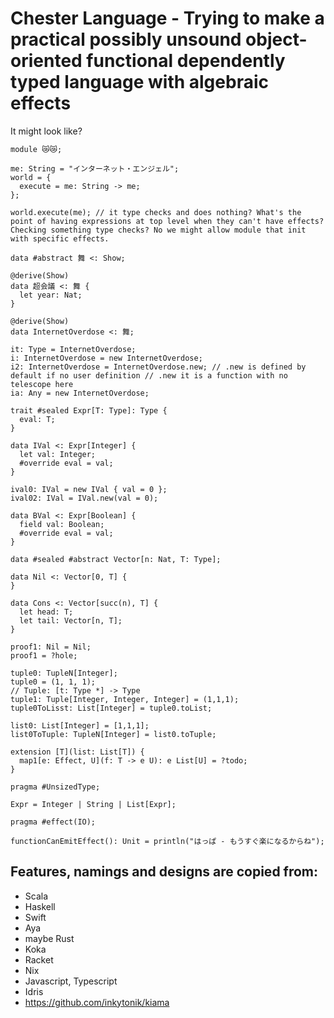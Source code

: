 # Chester Language - Trying to make a practical possibly unsound object-oriented functional dependently typed language with algebraic effects

It might look like?

```chester
module 😿😿;

me: String = "インターネット・エンジェル";
world = {
  execute = me: String -> me;
};

world.execute(me); // it type checks and does nothing? What's the point of having expressions at top level when they can't have effects? Checking something type checks? No we might allow module that init with specific effects.

data #abstract 舞 <: Show;

@derive(Show)
data 超会議 <: 舞 {
  let year: Nat;
}

@derive(Show)
data InternetOverdose <: 舞;

it: Type = InternetOverdose;
i: InternetOverdose = new InternetOverdose;
i2: InternetOverdose = InternetOverdose.new; // .new is defined by default if no user definition // .new it is a function with no telescope here
ia: Any = new InternetOverdose;

trait #sealed Expr[T: Type]: Type {
  eval: T;
}

data IVal <: Expr[Integer] {
  let val: Integer;
  #override eval = val;
}

ival0: IVal = new IVal { val = 0 };
ival02: IVal = IVal.new(val = 0);

data BVal <: Expr[Boolean] {
  field val: Boolean;
  #override eval = val;
}

data #sealed #abstract Vector[n: Nat, T: Type];

data Nil <: Vector[0, T] {
}

data Cons <: Vector[succ(n), T] {
  let head: T;
  let tail: Vector[n, T];
}

proof1: Nil = Nil;
proof1 = ?hole;
```

```chester
tuple0: TupleN[Integer];
tuple0 = (1, 1, 1);
// Tuple: [t: Type *] -> Type
tuple1: Tuple[Integer, Integer, Integer] = (1,1,1);
tuple0ToLisst: List[Integer] = tuple0.toList;

list0: List[Integer] = [1,1,1];
list0ToTuple: TupleN[Integer] = list0.toTuple;

extension [T](list: List[T]) {
  map1[e: Effect, U](f: T -> e U): e List[U] = ?todo;
}
```

```chester
pragma #UnsizedType;

Expr = Integer | String | List[Expr];
```

```chester
pragma #effect(IO);

functionCanEmitEffect(): Unit = println("はっぱ - もうすぐ楽になるからね");
```

## Features, namings and designs are copied from:

+ Scala
+ Haskell
+ Swift
+ Aya
+ maybe Rust
+ Koka
+ Racket
+ Nix
+ Javascript, Typescript
+ Idris
+ https://github.com/inkytonik/kiama
